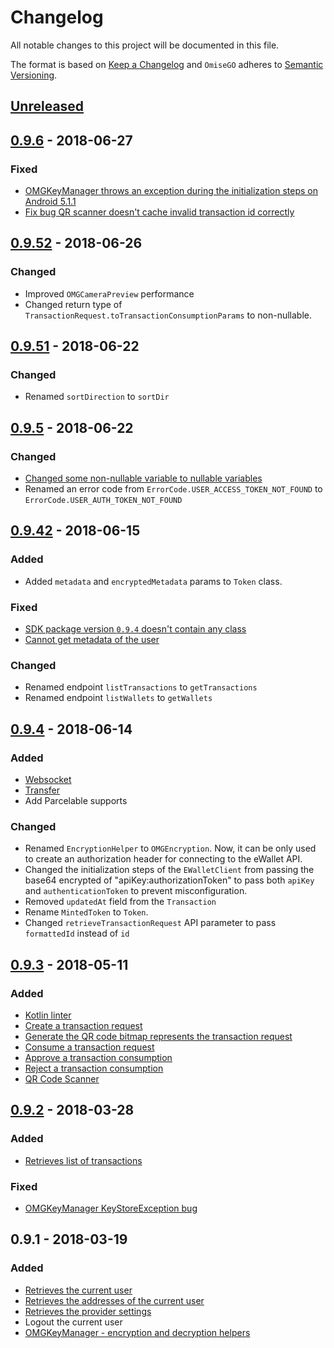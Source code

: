 # Changelog
All notable changes to this project will be documented in this file.

The format is based on [Keep a Changelog](https://keepachangelog.com/en/1.0.0/)
and `OmiseGO` adheres to [Semantic Versioning](https://semver.org/spec/v2.0.0.html).

## [Unreleased]

## [0.9.6] - 2018-06-27
### Fixed
- [OMGKeyManager throws an exception during the initialization steps on Android 5.1.1](https://github.com/omisego/android-sdk/issues/49)
- [Fix bug QR scanner doesn't cache invalid transaction id correctly](https://github.com/omisego/android-sdk/issues/51)

## [0.9.52] - 2018-06-26
### Changed
- Improved `OMGCameraPreview` performance
- Changed return type of `TransactionRequest.toTransactionConsumptionParams` to non-nullable.

## [0.9.51] - 2018-06-22
### Changed
- Renamed `sortDirection` to `sortDir`

## [0.9.5] - 2018-06-22
### Changed
- [Changed some non-nullable variable to nullable variables](https://github.com/omisego/android-sdk/pull/43)
- Renamed an error code from `ErrorCode.USER_ACCESS_TOKEN_NOT_FOUND` to `ErrorCode.USER_AUTH_TOKEN_NOT_FOUND`

## [0.9.42] - 2018-06-15
### Added
- Added `metadata` and `encryptedMetadata` params to `Token` class. 

### Fixed
- [SDK package version `0.9.4` doesn't contain any class](https://github.com/omisego/android-sdk/issues/36)
- [Cannot get metadata of the user](https://github.com/omisego/android-sdk/issues/40)

### Changed
- Renamed endpoint `listTransactions` to `getTransactions`
- Renamed endpoint `listWallets` to `getWallets`

## [0.9.4] - 2018-06-14
### Added
- [Websocket](https://github.com/omisego/android-sdk#websocket)
- [Transfer](https://github.com/omisego/android-sdk#send-tokens-to-an-address)
- Add Parcelable supports

### Changed
- Renamed `EncryptionHelper` to `OMGEncryption`. Now, it can be only used to create an authorization header for connecting to the eWallet API.
- Changed the initialization steps of the `EWalletClient` from passing the base64 encrypted of "apiKey:authorizationToken" to pass both `apiKey` and `authenticationToken` to prevent misconfiguration.
- Removed `updatedAt` field from the `Transaction`
- Rename `MintedToken` to `Token`.
- Changed `retrieveTransactionRequest` API parameter to pass `formattedId` instead of `id`

## [0.9.3] - 2018-05-11
### Added
- [Kotlin linter](https://github.com/shyiko/ktlint)
- [Create a transaction request](https://github.com/omisego/android-sdk#generate-a-transaction-request)
- [Generate the QR code bitmap represents the transaction request](https://github.com/omisego/android-sdk#generate-qr-code-bitmap-representation-of-a-transaction-request)
- [Consume a transaction request](https://github.com/omisego/android-sdk#consume-a-transaction-request)
- [Approve a transaction consumption](https://github.com/omisego/android-sdk#approve-or-reject-a-transaction-consumption)
- [Reject a transaction consumption](https://github.com/omisego/android-sdk#approve-or-reject-a-transaction-consumption)
- [QR Code Scanner](https://github.com/omisego/android-sdk#scan-a-qr-code)

## [0.9.2] - 2018-03-28
### Added
- [Retrieves list of transactions](https://github.com/omisego/android-sdk#get-the-current-users-transactions)

### Fixed
- [OMGKeyManager KeyStoreException bug](https://github.com/omisego/android-sdk/pull/18)

## 0.9.1 - 2018-03-19
### Added
- [Retrieves the current user](https://github.com/omisego/android-sdk#get-the-current-user)
- [Retrieves the addresses of the current user](https://github.com/omisego/android-sdk#get-the-addresses-of-the-current-user)
- [Retrieves the provider settings](https://github.com/omisego/android-sdk#get-the-provider-settings)
- Logout the current user
- [OMGKeyManager - encryption and decryption helpers](https://github.com/omisego/android-sdk/pull/11)

[Unreleased]: https://github.com/omisego/android-sdk/compare/v0.9.6...HEAD
[0.9.6]: https://github.com/omisego/android-sdk/compare/v0.9.52...v0.9.6
[0.9.52]: https://github.com/omisego/android-sdk/compare/v0.9.51...v0.9.52
[0.9.51]: https://github.com/omisego/android-sdk/compare/v0.9.5...v0.9.51
[0.9.5]: https://github.com/omisego/android-sdk/compare/v0.9.42...v0.9.5
[0.9.42]: https://github.com/omisego/android-sdk/compare/v0.9.4...v0.9.42
[0.9.4]: https://github.com/omisego/android-sdk/compare/v0.9.3...v0.9.4
[0.9.3]: https://github.com/omisego/android-sdk/compare/v0.9.2...v0.9.3
[0.9.2]: https://github.com/omisego/android-sdk/compare/v0.9.1...v0.9.2
